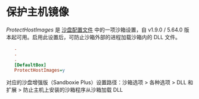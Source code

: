 # 保护主机镜像

_ProtectHostImages_ 是 [沙盘配置文件](SandboxieIni.md) 中的一项沙箱设置，自 v1.9.0 / 5.64.0 版本起可用。启用此设置后，可防止沙箱外部的进程加载沙箱内的 DLL 文件。

```ini
   .
   .
   .
   [DefaultBox]
   ProtectHostImages=y
```

对应的沙盘增强版（Sandboxie Plus）设置路径：沙箱选项 > 各种选项 > DLL 和扩展 > 防止主机上安装的沙箱程序从沙箱加载 DLL
